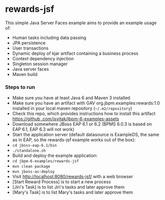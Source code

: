 rewards-jsf
=============

This simple Java Server Faces example aims to provide an example usage of:
- Human tasks including data passing
- JPA persistence
- User transactions
- Dynamic deploy of kjar artifact containing a business process
- Context dependency injection
- Singleton session manager
- Java server faces
- Maven build

### Steps to run
- Make sure you have at least Java 6 and Maven 3 installed
- Make sure you have an artifact with GAV org.jbpm.examples:rewards:1.0 installed in your local maven repository (`~/.m2/repository`)
 - Check this repo, which provides instructions how to install this artifact [https://github
 .com/jsvitak/jbpm-6-examples-assets](https://github.com/jsvitak/jbpm-6-examples-assets)
- Download somewhere JBoss EAP 6.1 or 6.2 (BPMS 6.0.3 is based on EAP 6.1, EAP 6.3 will not work)
- Start the application server (default datasource is ExampleDS, the same as in EAP, so the rewards-jsf example works out of the box):
 - `cd jboss-eap-6.1/bin`
 - `./standalone.sh`
- Build and deploy the example application:
 - `cd jbpm-6-examples/rewards-jsf`
 - `mvn clean package`
 - `mvn jboss-as:deploy`
- Visit [http://localhost:8080/rewards-jsf/](http://localhost:8080/rewards-jsf/) with a web browser
 - [Start Reward Process] is to start a new process
 - [Jiri's Task] is to list Jiri's tasks and later approve them
 - [Mary's Task] is to list Mary's tasks and later approve them

